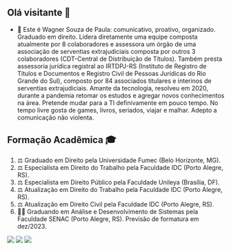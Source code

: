 ## Olá visitante 🖖

- 🔭 Este é Wagner Souza de Paula: comunicativo, proativo, organizado. Graduado em direito. Lidera diretamente uma equipe composta atualmente por 8 colaboradores e assessora um órgão de uma associação de serventias extrajudiciais composta por outros 3 colaboradores (CDT-Central de Distribuição de Títulos). Também presta assessoria jurídica registral ao IRTDPJ-RS (Instituto de Registro de Títulos e Documentos e Registro Civil de Pessoas Jurídicas do Rio Grande do Sul), composto por 84 associados titulares e interinos de serventias extrajudiciais. Amante da tecnologia, resolveu em 2020, durante a pandemia retomar os estudos e agregar novos conhecimentos na área. Pretende mudar para a TI definivamente em pouco tempo. No tempo livre gosta de games, livros, seriados, viajar e malhar. Adepto a comunicação não violenta.

##

<h2>Formação Acadêmica 🎓</h2>
	<ol>
		<li>⚖️ Graduado em Direito pela Universidade Fumec (Belo Horizonte, MG).</li>
		<li>⚖️ Especialista em Direito do Trabalho pela Faculdade IDC (Porto Alegre, RS).</li>
		<li>⚖️ Especialista em Direito Público pela Faculdade Unileya (Brasília, DF).</li>
		<li>⚖️ Atualização em Direito do Trabalho pela Faculdade IDC (Porto Alegre, RS).</li>
		<li>⚖️ Atualização em Direito Civil pela Faculdade IDC (Porto Alegre, RS).</li>
		<li>👨‍💻 Graduando em Análise e Desenvolvimento de Sistemas pela Faculdade SENAC (Porto Alegre, RS). Previsão de formatura em dez/2023.</li>
	</ol>
  
<div>
  <a href="https://www.instagram.com/wagnerspaula/" target="_blank"><img src="https://img.shields.io/badge/-Instagram-%23E4405F?style=for-the-badge&logo=instagram&logoColor=white" target="_blank"></a>
  <a href = "mailto:wagnersouzadepaula@gmail.com"><img src="https://img.shields.io/badge/-Gmail-%23333?style=for-the-badge&logo=gmail&logoColor=white" target="_blank"></a>
  <a href="https://www.linkedin.com/in/wagner-s-paula-815b6892" target="_blank"><img src="https://img.shields.io/badge/-LinkedIn-%230077B5?style=for-the-badge&logo=linkedin&logoColor=white" target="_blank"></a> 
  
</div>
